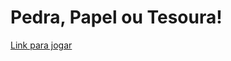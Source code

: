 # Pedra, Papel ou Tesoura!
<a href="https://brenopinna.github.io/pedra-papel-tesoura/">Link para jogar</a>